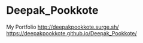 # Deepak_Pookkote
My Portfolio
http://deepakpookkote.surge.sh/
https://deepakpookkote.github.io/Deepak_Pookkote/
